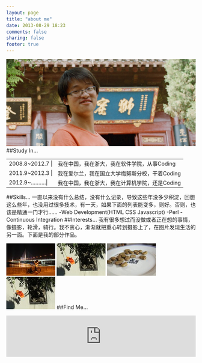```yaml
---
layout: page
title: "about me"
date: 2013-08-29 18:23
comments: false
sharing: false
footer: true
---
```

![My Poem](/images/about/me.jpg)
##Study In…
<table>
	<tr>
		<td>2008.8~2012.7 | </td>
		<td>我在中国，我在浙大，我在软件学院，从事Coding</td>
	</tr>
	<tr>
		<td>2011.9~2012.3 | </td>
		<td>我在爱尔兰，我在国立大学梅努斯分校，干着Coding</td>
	</tr>
	<tr>
		<td>2012.9~……….| </td>
		<td>我在中国，我在浙大，我在计算机学院，还是Coding</td>
	</tr>
</table>
##Skills…
一直以来没有什么总结，没有什么记录，导致这些年没多少积淀，回想这么些年，也没用过很多技术，有一天，如果下面的列表能变多，则好。否则，也该是精通一门才行……
-Web Development(HTML CSS Javascript)
-Perl
-Continuous Integration
##Interests…
我有很多想过而没做或者正在想的事情，像摄影，轮滑，骑行。我不贪心，渐渐就把重心转到摄影上了，在图片发现生活的另一面。下面是我的部分作品。  
	
<a href="/images/about/pic2.jpg" class="fancybox" rel="gallery" title="摄于杭州钱塘江大桥"><img src="/images/about/pic2_m.jpg" /></a>
<a href="/images/about/pic4.jpg" class="fancybox" rel="gallery" title="摄于杭州云栖竹径"><img src="/images/about/pic4_m.jpg" /></a>
<a href="/images/about/pic5.jpg" class="fancybox" rel="gallery" title="摄于绍兴孔乙己酒家"><img src="/images/about/pic5_m.jpg" /></a>
<a href="/images/about/pic4.jpg" class="fancybox" rel="gallery" title="摄于杭州云栖竹径"><img src="/images/about/pic4_m.jpg" /></a>
##Find Me...
<iframe width="100%" height="110" class="share_self"  frameborder="0" scrolling="no" src="http://widget.weibo.com/weiboshow/index.php?language=&width=0&height=110&fansRow=2&ptype=1&speed=0&skin=1&isTitle=1&noborder=0&isWeibo=0&isFans=0&uid=2623841475&verifier=a98ab59c&dpc=1"></iframe>

 

